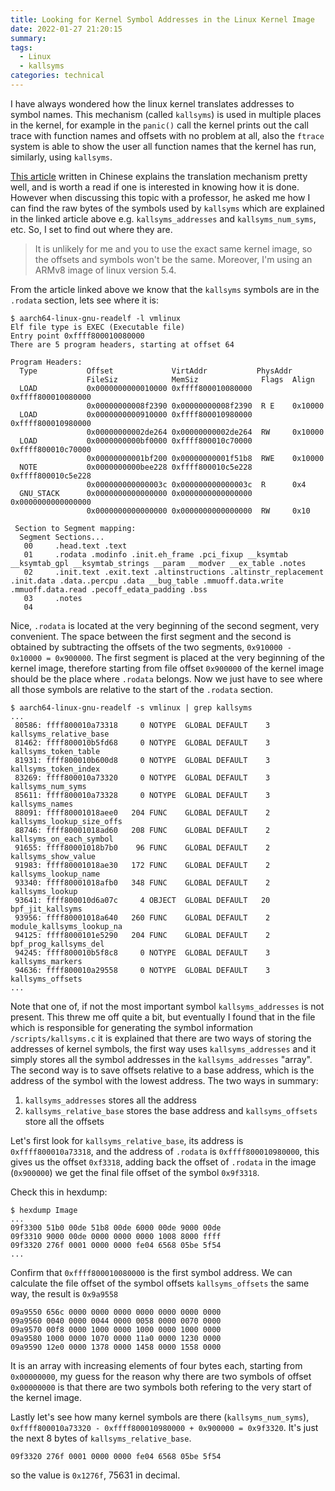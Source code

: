 ```yaml
---
title: Looking for Kernel Symbol Addresses in the Linux Kernel Image
date: 2022-01-27 21:20:15
summary:
tags:
  - Linux
  - kallsyms
categories: technical
---
```


I have always wondered how the linux kernel translates addresses to symbol names. This mechanism (called `kallsyms`) is used in multiple places in the kernel, for example in the `panic()` call the kernel prints out the call trace with function names and offsets with no problem at all, also the `ftrace` system is able to show the user all function names that the kernel has run, similarly, using `kallsyms`.

[This article](https://blog.csdn.net/jasonchen_gbd/article/details/44025681?spm=1001.2101.3001.6650.1&utm_medium=distribute.pc_relevant.none-task-blog-2%7Edefault%7ECTRLIST%7Edefault-1.no_search_link&depth_1-utm_source=distribute.pc_relevant.none-task-blog-2%7Edefault%7ECTRLIST%7Edefault-1.no_search_link&utm_relevant_index=2) written in Chinese explains the translation mechanism pretty well, and is worth a read if one is interested in knowing how it is done. However when discussing this topic with a professor, he asked me how I can find the raw bytes of the symbols used by `kallsyms` which are explained in the linked article above e.g. `kallsyms_addresses` and `kallsyms_num_syms`, etc. So, I set to find out where they are.

> It is unlikely for me and you to use the exact same kernel image, so the offsets and symbols won't be the same. Moreover, I'm using an ARMv8 image of linux version 5.4.

From the article linked above we know that the `kallsyms` symbols are in the `.rodata` section, lets see where it is:

```
$ aarch64-linux-gnu-readelf -l vmlinux
Elf file type is EXEC (Executable file)
Entry point 0xffff800010080000
There are 5 program headers, starting at offset 64

Program Headers:
  Type           Offset             VirtAddr           PhysAddr
                 FileSiz            MemSiz              Flags  Align
  LOAD           0x0000000000010000 0xffff800010080000 0xffff800010080000
                 0x00000000008f2390 0x00000000008f2390  R E    0x10000
  LOAD           0x0000000000910000 0xffff800010980000 0xffff800010980000
                 0x00000000002de264 0x00000000002de264  RW     0x10000
  LOAD           0x0000000000bf0000 0xffff800010c70000 0xffff800010c70000
                 0x00000000001bf200 0x00000000001f51b8  RWE    0x10000
  NOTE           0x0000000000bee228 0xffff800010c5e228 0xffff800010c5e228
                 0x000000000000003c 0x000000000000003c  R      0x4
  GNU_STACK      0x0000000000000000 0x0000000000000000 0x0000000000000000
                 0x0000000000000000 0x0000000000000000  RW     0x10

 Section to Segment mapping:
  Segment Sections...
   00     .head.text .text 
   01     .rodata .modinfo .init.eh_frame .pci_fixup __ksymtab __ksymtab_gpl __ksymtab_strings __param __modver __ex_table .notes 
   02     .init.text .exit.text .altinstructions .altinstr_replacement .init.data .data..percpu .data __bug_table .mmuoff.data.write .mmuoff.data.read .pecoff_edata_padding .bss 
   03     .notes 
   04     
```

Nice, `.rodata` is located at the very beginning of the second segment, very convenient. The space between the first segment and the second is obtained by subtracting the offsets of the two segments, `0x910000 - 0x10000 = 0x900000`. The first segment is placed at the very beginning of the kernel image, therefore starting from file offset `0x900000` of the kernel image should be the place where `.rodata` belongs. Now we just have to see where all those symbols are relative to the start of the `.rodata` section.

```
$ aarch64-linux-gnu-readelf -s vmlinux | grep kallsyms
...
 80586: ffff800010a73318     0 NOTYPE  GLOBAL DEFAULT    3 kallsyms_relative_base
 81462: ffff800010b5fd68     0 NOTYPE  GLOBAL DEFAULT    3 kallsyms_token_table
 81931: ffff800010b600d8     0 NOTYPE  GLOBAL DEFAULT    3 kallsyms_token_index
 83269: ffff800010a73320     0 NOTYPE  GLOBAL DEFAULT    3 kallsyms_num_syms
 85611: ffff800010a73328     0 NOTYPE  GLOBAL DEFAULT    3 kallsyms_names
 88091: ffff80001018aee0   204 FUNC    GLOBAL DEFAULT    2 kallsyms_lookup_size_offs
 88746: ffff80001018ad60   208 FUNC    GLOBAL DEFAULT    2 kallsyms_on_each_symbol
 91655: ffff80001018b7b0    96 FUNC    GLOBAL DEFAULT    2 kallsyms_show_value
 91983: ffff80001018ae30   172 FUNC    GLOBAL DEFAULT    2 kallsyms_lookup_name
 93340: ffff80001018afb0   348 FUNC    GLOBAL DEFAULT    2 kallsyms_lookup
 93641: ffff800010d6a07c     4 OBJECT  GLOBAL DEFAULT   20 bpf_jit_kallsyms
 93956: ffff80001018a640   260 FUNC    GLOBAL DEFAULT    2 module_kallsyms_lookup_na
 94125: ffff8000101e5290   204 FUNC    GLOBAL DEFAULT    2 bpf_prog_kallsyms_del
 94245: ffff800010b5f8c8     0 NOTYPE  GLOBAL DEFAULT    3 kallsyms_markers
 94636: ffff800010a29558     0 NOTYPE  GLOBAL DEFAULT    3 kallsyms_offsets
...
```

Note that one of, if not the most important symbol `kallsyms_addresses` is not present. This threw me off quite a bit, but eventually I found that in the file which is responsible for generating the symbol information `/scripts/kallsyms.c` it is explained that there are two ways of storing the addresses of kernel symbols, the first way uses `kallsyms_addresses` and it simply stores all the symbol addresses in the `kallsyms_addresses` "array". The second way is to save offsets relative to a base address, which is the address of the symbol with the lowest address. The two ways in summary:
1. `kallsyms_addresses` stores all the address
2. `kallsyms_relative_base` stores the base address and `kallsyms_offsets` store all the offsets

Let's first look for `kallsyms_relative_base`, its address is `0xffff800010a73318`, and the address of `.rodata` is `0xffff800010980000`, this gives us the offset `0xf3318`, adding back the offset of `.rodata` in the image (`0x900000`) we get the final file offset of the symbol `0x9f3318`. 

Check this in hexdump:
```
$ hexdump Image
...
09f3300 51b0 00de 51b8 00de 6000 00de 9000 00de
09f3310 9000 00de 0000 0000 0000 1008 8000 ffff
09f3320 276f 0001 0000 0000 fe04 6568 05be 5f54
...
```
Confirm that `0xffff800010080000` is the first symbol address.
We can calculate the file offset of the symbol offsets `kallsyms_offsets` the same way, the result is `0x9a9558`
```
09a9550 656c 0000 0000 0000 0000 0000 0000 0000
09a9560 0040 0000 0044 0000 0058 0000 0070 0000
09a9570 00f8 0000 1000 0000 1000 0000 1000 0000
09a9580 1000 0000 1070 0000 11a0 0000 1230 0000
09a9590 12e0 0000 1378 0000 1458 0000 1558 0000
```
It is an array with increasing elements of four bytes each, starting from `0x00000000`, my guess for the reason why there are two symbols of offset `0x00000000` is that there are two symbols both refering to the very start of the kernel image.

Lastly let's see how many kernel symbols are there (`kallsyms_num_syms`), `0xffff800010a73320 - 0xffff800010980000 + 0x900000 = 0x9f3320`. It's just the next 8 bytes of `kallsyms_relative_base`.
```
09f3320 276f 0001 0000 0000 fe04 6568 05be 5f54
```
so the value is `0x1276f`, 75631 in decimal.
